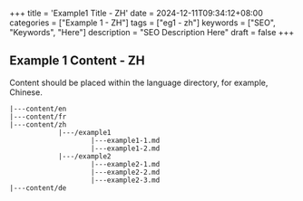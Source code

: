 +++
title = 'Example1 Title - ZH'
date = 2024-12-11T09:34:12+08:00
categories = ["Example 1 - ZH"]
tags = ["eg1 - zh"]
keywords = ["SEO", "Keywords", "Here"]
description = "SEO Description Here"
draft = false
+++

## Example 1 Content - ZH

Content should be placed within the language directory, for example, Chinese.

```shell
|---content/en
|---content/fr
|---content/zh
			|---/example1
					|---example1-1.md
					|---example1-2.md
			|---/example2
					|---example2-1.md
					|---example2-2.md
					|---example2-3.md
|---content/de
```